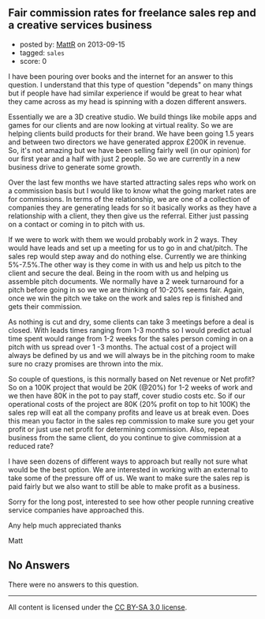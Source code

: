 ## Fair commission rates for freelance sales rep and a creative services business

- posted by: [MattR](https://stackexchange.com/users/-1/27880-mattr) on 2013-09-15
- tagged: `sales`
- score: 0

I have been pouring over books and the internet for an answer to this question. I understand that this type of question "depends" on many things but if people have had similar experience if would be great to hear what they came across as my head is spinning with a dozen different answers.

Essentially we are a 3D creative studio. We build things like mobile apps and games for our clients and are now looking at virtual reality. So we are helping clients build products for their brand. We have been going 1.5 years and between two directors we have generated approx £200K in revenue. So, it's not amazing but we have been selling fairly well (in our opinion) for our first year and a half with just 2 people. So we are currently in a new business drive to generate some growth.

Over the last few months we have started attracting sales reps who work on a commission basis but I would like to know what the going market rates are for commissions. In terms of the relationship, we are one of a collection of companies they are generating leads for so it basically works as they have a relationship with a client, they then give us the referral. Either just passing on a contact or coming in to pitch with us.  

If we were to work with them we would probably work in 2 ways. They would have leads and set up a meeting for us to go in and chat/pitch. The sales rep would step away and do nothing else. Currently we are thinking 5%-7.5%.The other way is they come in with us and help us pitch to the client and secure the deal. Being in the room with us and helping us assemble pitch documents. We normally have a 2 week turnaround for a pitch before going in so we we are thinking of 10-20% seems fair. Again, once we win the pitch we take on the work and sales rep is finished and gets their commission. 

As nothing is cut and dry, some clients can take 3 meetings before a deal is closed. With leads times ranging from 1-3 months so I would predict actual time spent would range from 1-2 weeks for the sales person coming in on a pitch with us spread over 1 -3 months. The actual cost of a project will always be defined by us and we will always be in the pitching room to make sure no crazy promises are thrown into the mix.

So couple of questions, is this normally based on Net revenue or Net profit?  So on a 100K project that would be 20K (@20%) for 1-2 weeks of work and we then have 80K in the pot to pay staff, cover studio costs etc. So if our operational costs of the project are 80K (20% profit on top to hit 100K) the sales rep will eat all the company profits and leave us at break even. Does this mean you factor in the sales rep commission to make sure you get your profit or just use net profit for determining commission. Also, repeat business from the same client, do you continue to give commission at a reduced rate?

I have seen dozens of different ways to approach but really not sure what would be the best option. We are interested in working with an external to take some of the pressure off of us. We want to make sure the sales rep is paid fairly but we also want to still be able to make profit as a business.

Sorry for the long post, interested to see how other people running creative service companies have approached this.

Any help much appreciated
thanks

Matt


## No Answers

There were no answers to this question.


---

All content is licensed under the [CC BY-SA 3.0 license](https://creativecommons.org/licenses/by-sa/3.0/).
